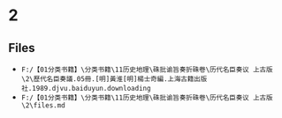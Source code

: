 # 2

## Files

- `F:/【01分类书籍】\分类书籍\11历史地理\硃批谕旨奏折硃卷\历代名臣奏议 上古版\2\歷代名臣奏議.05冊.[明]黃淮[明]楊士奇編.上海古籍出版社.1989.djvu.baiduyun.downloading`
- `F:/【01分类书籍】\分类书籍\11历史地理\硃批谕旨奏折硃卷\历代名臣奏议 上古版\2\files.md`
